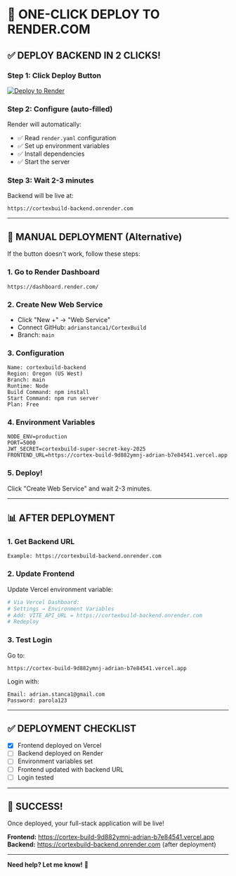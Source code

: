 # 🚀 ONE-CLICK DEPLOY TO RENDER.COM

## ✅ **DEPLOY BACKEND IN 2 CLICKS!**

### **Step 1: Click Deploy Button**

[![Deploy to Render](https://render.com/images/deploy-to-render-button.svg)](https://render.com/deploy?repo=https://github.com/adrianstanca1/CortexBuild)

### **Step 2: Configure (auto-filled)**

Render will automatically:
- ✅ Read `render.yaml` configuration
- ✅ Set up environment variables
- ✅ Install dependencies
- ✅ Start the server

### **Step 3: Wait 2-3 minutes**

Backend will be live at:
```
https://cortexbuild-backend.onrender.com
```

---

## 🔧 **MANUAL DEPLOYMENT (Alternative)**

If the button doesn't work, follow these steps:

### **1. Go to Render Dashboard**
```
https://dashboard.render.com/
```

### **2. Create New Web Service**
- Click "New +" → "Web Service"
- Connect GitHub: `adrianstanca1/CortexBuild`
- Branch: `main`

### **3. Configuration**
```
Name: cortexbuild-backend
Region: Oregon (US West)
Branch: main
Runtime: Node
Build Command: npm install
Start Command: npm run server
Plan: Free
```

### **4. Environment Variables**
```
NODE_ENV=production
PORT=5000
JWT_SECRET=cortexbuild-super-secret-key-2025
FRONTEND_URL=https://cortex-build-9d882ymnj-adrian-b7e84541.vercel.app
```

### **5. Deploy!**
Click "Create Web Service" and wait 2-3 minutes.

---

## 📊 **AFTER DEPLOYMENT**

### **1. Get Backend URL**
```
Example: https://cortexbuild-backend.onrender.com
```

### **2. Update Frontend**

Update Vercel environment variable:
```bash
# Via Vercel Dashboard:
# Settings → Environment Variables
# Add: VITE_API_URL = https://cortexbuild-backend.onrender.com
# Redeploy
```

### **3. Test Login**

Go to:
```
https://cortex-build-9d882ymnj-adrian-b7e84541.vercel.app
```

Login with:
```
Email: adrian.stanca1@gmail.com
Password: parola123
```

---

## ✅ **DEPLOYMENT CHECKLIST**

- [x] Frontend deployed on Vercel
- [ ] Backend deployed on Render
- [ ] Environment variables set
- [ ] Frontend updated with backend URL
- [ ] Login tested

---

## 🎉 **SUCCESS!**

Once deployed, your full-stack application will be live!

**Frontend:** https://cortex-build-9d882ymnj-adrian-b7e84541.vercel.app
**Backend:** https://cortexbuild-backend.onrender.com (after deployment)

---

**Need help? Let me know!** 🚀

